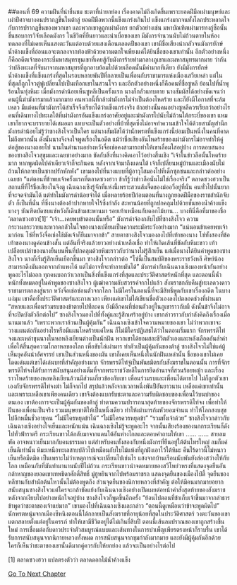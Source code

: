 ##ตอนที่ 69 ความฝันที่น่าชื่นชม ชะตาที่น่ายกย่อง
เรื่องคาดไม่ถึงเกิดขึ้นเพราะยอดฝีมือเผ่ามนุษย์และเผ่าปีศาจบางคนปรากฏขึ้นในต้าลู่
ยอดฝีมือพวกนี้แข็งแกร่งเกินไป แข็งแกร่งมากจนทั้งโลกประหลาดใจกับการปรากฏขึ้นของพวกเขา และพวกเขาดูถูกเผ่ามังกร
ยกตัวอย่างเช่น มหาบัณฑิตเผ่ามารทงกู่ซือนั้นชื่นชอบการวิจัยเลือดมังกร ในชีวิตที่ยืนยาวและน่าเบื่อของเขา มีมังกรจำนวนนับไม่ถ้วนตายในห้องทดลองที่ไม่เคยเห็นแสงตะวันแต่อาบด้วยแสงเดือนตลอดปีของเขา เขามีชื่อเสียงน่ากลัวจนมังกรยักษ์น้ำค้างแข็งที่อ่อนแอจะตกลงจากท้องฟ้าด้วยความตกใจเพียงแค่ได้ยินชื่อของเขาเท่านั้น อีกตัวอย่างหนึ่งก็คืออดีตเจ้าของกระบี่มหาสมุทรขุนเขาที่เคยสู้กับมังกรร้ายท่ามกลางภูเขาและมหาสมุทรมากมาย ว่ากันว่าปลิงทะเลที่จับมาจากมหาสมุทรที่ถูกอาบย้อมไปด้วยเลือดนั้นมีค่ามากทีเดียว ยังมีมังกรยักษ์น้ำค้างแข็งที่แข็งแกร่งที่สุดในรอบหลายพันปีที่กลายเป็นเพื่อนกับราชามารแห่งเมืองเสวียเหล่า แต่ในที่สุดก็ถูกโจวตู๋ฟูเปลี่ยนไปเป็นเทือกเขาในสวนโจว
และอีกตัวอย่างหนึ่งก็คือคนที่ชื่อซูหลี
ย้อนไปที่น้ำพุร้อนในทุ่งหิมะ เมื่อมังกรดำน้อยเห็นซูหลีเป็นครั้งแรก นางก็กลัวแทบตาย
นางสัมผัสได้อย่างชัดเจนว่าคนผู้นี้ฆ่ามังกรมาแล้วมากมาย
คนพวกนี้ที่กล้าฆ่ามังกรไม่จำเป็นต้องโหดร้าย และก็ยังมีโอกาสที่จะล้มเหลว มีแต่คนที่ฆ่ามังกรได้สำเร็จจึงเรียกได้ว่าแข็งแกร่งจริง
ถ้าอย่างนั้นคนอย่างซูหลีควรเรียกว่าอย่างไร คนที่เดินทางไปทะเลใต้ที่เผ่ามังกรอันแข็งแกร่งอาศัยอยู่และฆ่ามังกรไปนับไม่ถ้วนใต้กระบี่ของเขา
แหม เขาก็ยากจะบรรยายได้เสมอมา แทบจะเป็นตัวอย่างที่บ้าที่สุดซึ่งไม่อาจทำความเข้าใจได้ด้วยสามัญสำนึก
มังกรดำน้อยไม่รู้ว่าซางสิงโจวเป็นใคร แต่นางสัมผัสได้ว่านักพรตที่แข็งแกร่งนี้ย่อมเป็นหนึ่งในคนที่คาดไม่ถึงพวกนั้น ดังนั้นนางจึงจงใจพูดเรื่องในอดีต แม้ว่าชื่อเสียงอันโหดร้ายของเผ่ามังกรไม่อาจทำให้คู่ต่อสู้ของนางถอยไป นามในตำนานอย่างหวังจื่อเช่อคงสามารถทำให้เขาเลื่อมใสอยู่บ้าง
การตอบสนองของซางสิงโจวสุขุมและเฉยชาอย่างมาก ขัดกับสิ่งที่นางคิดเอาไว้อย่างสิ้นเชิง
“เจ้าในข่าวลือนั้นโหดร้ายมาก หากพูดผิดไปคำเดียวเจ้าก็จะกินคน หลังจากเจ้ามาถึงแดนใต้ เจ้าก็เปลี่ยนหมู่บ้านและเมืองนับไม่ถ้วนให้กลายเป็นซากปรักหักพัง” เขามองไปที่นางแบบที่ผู้อาวุโสมองไปที่เด็กซุกซนและกล่าวต่ออย่างเฉยชา “แต่ตอนที่ข้าพบเจ้าครั้งแรกที่ตลาดซวงฮวา ข้าก็รู้ว่าข่าวลือนั่นไม่ใช่เรื่องจริง”
ตลาดซวงฮวาเป็นสถานที่ที่ไร้ชื่อเสียงในจิงตู เฉินฉางเซิงรู้จักที่แห่งนี้เพราะสวนส้มจี๊ดของม่ออวี่อยู่ที่นั่น คนทั่วไปนั้นยากที่จะจดจำมันได้ แต่ทำไมมังกรดำน้อยจำได้ เมื่อหลายร้อยปีก่อนตอนที่นางถูกยอดฝีมือของราชสำนักจับตัว ก็เป็นที่นั่น ที่ซึ่งนางต้องอ้าปากหายใจไร้ซึ่งกำลัง สะพานน้อยที่ถูกปกคลุมไปด้วยชั้นของน้ำค้างแข็งบางๆ บัณฑิตบัดซบแซ่หวังก็เดินข้ามสะพานมา รอยเท้าเหมือนกับดอกไม้บาน...
บางทีนี่คือที่มาของชื่อ ‘ตลาดซวงฮวา[1]’
“เจ้า...เคยพบข้าตอนนั้นหรือ” มังกรดำจ้องกลับไปที่ซางสิงโจว ความกระวนกระวายและหวาดกลัวในใจของนางเปลี่ยนเป็นความระมัดระวังอย่างมาก
“แน่นอนข้าเคยพบเจ้ามาก่อน โซ่ที่หวังจื่อเช่อใช้มัดเจ้าก็ยืมมาจากข้า”
สายตาซางสิงโจวมองลงไปที่เท้าของนาง
โซ่ทั้งสองที่ข้อเท้าของนางดูค่อนข้างสั้น แต่อันที่จริงแล้วยาวอย่างน่าเหลือเชื่อ ทำให้เกิดเส้นที่ขัดกับหิมะขาว
เท้าเปลือยเปล่าของนางยืนบนพื้นที่ปกคลุมด้วยหิมะราวกับว่านางไม่รู้สึกเย็น แต่เมื่อนางได้ยินคำพูดของซางสิงโจว นางก็เริ่มรู้สึกเย็นเยือกขึ้นมา
ซางสิงโจวกล่าวต่อ “โซ่นี้เป็นสมบัติของพระราชวังหลี ศิษย์น้องสามารถดึงมันออกจากกำแพงได้ แต่ไม่อาจที่จะทำลายมันได้”
มังกรดำกับเฉินฉางเซิงมองหน้ากันอย่างพูดอะไรไม่ออก
ทุกคนบอกว่าเวลาเป็นสิ่งที่แข็งแกร่งที่สุดและประวัติศาสตร์หนักที่สุด และตอนนี้น้ำหนักทั้งหมดอยู่ในคำพูดของซางสิงโจว
ผู้เฒ่าความลับสวรรค์จากไปแล้ว สังฆราชกลับคืนสู่ทะเลดวงดาว ราชามารตกลงสู่นรก หวังจื่อเช่อซ่อนตัวจากโลก ไม่มีใครในตอนนี้ที่จะมีสิทธิ์พูดกับเขาเรื่องอดีต
ในบางแง่มุม เขาคือทั้งประวัติศาสตร์และกาลเวลา เพียงแค่เขาไม่ได้เขียนชื่อตัวเองลงไปตลอดช่วงที่ผ่านมา
“สหายและเพื่อนร่วมรบของข้าตายไปทีละคน ยังมีอีกคนที่ซ่อนตัวอยู่ในภูเขาราวกับผี ดังนั้นข้าจึงไม่อาจที่จะปิดบังตัวอีกต่อไป”
ซางสิงโจวมองไปที่ทั้งคู่และรู้สึกเศร้าอยู่บ้าง เขากล่าวราวกับกำลังคิดถึงเรื่องเมื่อนานมาแล้ว “เพราะพวกเราล้วนเป็นผู้คุ้มกัน”
เฉินฉางเซิงเข้าใจความหมายของเขา
ไม่ว่าพวกเขาจะวางแผนต่อกันอย่างไรหรือมีแผนโหดร้ายแค่ไหน ก็ไม่มีใครปฏิเสธได้ว่าในตอนเริ่มแรก จักรพรรดิไท่จงและเหล่าขุนนางในหอหลิงเยียนต่างเป็นนักฝัน พวกเขาได้ยอมสละชีวิตตัวเองและหลังเลือดอันล่ำค่าเพื่อให้สิ้นสุดความโกลาหลของโลก เพื่อขับไล่เผ่ามาร ทำตัวเป็นผู้คุ้มกันของต้าลู่
ซางสิงโจวไม่ใช่แค่ผู้เห็นยุคอันน่าอัศจรรย์ เขาเป็นส่วนหนึ่งของมัน
เขาก็เคยเห็นหนึ่งในนักฝันเหล่านั้น ชื่อของเขาไม่เคยโดดเด่นแต่เขาได้เล่นบทที่สำคัญอย่างมาก จักรพรรดิไท่จู่เป็นพันธมิตรกับสังฆราชในตอนนั้น การที่จักรพรรดิไท่จงได้รับการสนับสนุนอย่างเต็มที่จากพระราชวังหลีในการยึดอำนาจที่สวนร้อยหญ้า และเรื่องราวโหดร้ายของหอหลิงเยียนล้วนมีส่วนเกี่ยวข้องกับเขา
เพื่อนร่วมรบและเพื่อนได้ตายไป ไม่ก็ถูกตัวเขาเองกับจักรพรรดิไท่จงฆ่า ไม่ก็จากไป สรุปแล้วหลังจากเวลาหนึ่งพันปีอันยาวนาน เหลือแค่เขาเท่านั้น และเพราะเหลือเขาเพียงคนเดียว เขาจึงต้องแบกรับชะตาและความรับผิดชอบของเพื่อนไว้บนบ่าของตนเอง
เขาต้องการจะเป็นผู้คุ้มกันของต้าลู่ ทำตามความปรารถนาสุดท้ายของจักรพรรดิไท่จง เพื่อทำให้ฝันของเพื่อนเป็นจริง
รวมมนุษยชาติให้เป็นหนึ่งเดียว ทำให้เผ่ามารก้มหัวยอมจำนน ทำให้โลกสงบสุขไปอีกหมื่นชั่วอายุคน
“ไม่มีใครหยุดข้าได้”
“ไม่มีใครควรหยุดข้า”
“รวมทั้งเจ้าด้วย”
ซางสิงโจวกล่าวกับเฉินฉางเซิงอย่างใจเย็นและหนักแน่น
เฉินฉางเซิงไม่รู้จะพูดอะไร
จากนั้นเสียงร้องของนกกระเรียนก็ดังไปทั่วฟ้าราตรี
กระเรียนขาวได้กลับมาจากแดนใต้อันห่างไกลและตอบคำถามให้เขา
……
……
สายลมพัด อาจหนาวเย็นมากกับคนธรรมดา แต่สำหรับคนทั้งสองกับหนึ่งมังกรที่ยืนอยู่ใต้ต้นไทรใหญ่ ลมก็แค่เย็นดีเท่านั้น
หิมะเหนือทะเลสาบปลิวไปเหมือนกับใบไม้แห้งที่ถูกฝังเอาไว้ใต้หิมะ
คืนไร้ดาวนี้ไม่หนาวเย็นหรือมืดมิด เป็นเพราะไม่ว่าเหตุการณ์จะเปลี่ยนไปเช่นไร แสงจากบ้านเรือนนับพันยังส่องสว่างให้กับโลก เหมือนกับที่มันทำมานานนับปีไม่ถ้วน
กระเรียนขาวนำจดหมายของสวีโหย่วหรงที่แสดงจุดยืนอันกล้าหาญของยอดเขาเทพธิดาศักดิ์สิทธิ์
มู่ฮูหยินจากไปพร้อมราชรถ แสดงจุดยืนของเมืองไป๋ตี้
จุดยืนของหลีซานกับสำนักต้นไหวนั้นไม่ต้องพูดถึง
ส่วนจุดยืนของนิกายหลวงที่สำคัญ ต่อให้มีคนมากมายอยากสนับสนุนซางสิงโจวแต่ใครจะกล้าขัดแย้งกับเฉินฉางเซิงอย่างเปิดเผยต่อหน้าคำสั่งสุดท้ายของสังฆราช
หลังจากเงียบไปอย่างหนักใจอยู่บ้าง ซางสิงโจวก็พูดขึ้นอีกครั้ง
“ย้อนไปตอนที่ข้าเก็บเจ้าขึ้นมาจากลำธาร ข้าพูดว่าชะตาของเจ้าแย่มาก”
เขามองไปที่เฉินฉางเซิงและกล่าว “ตอนนี้ดูเหมือนว่าข้าจะพูดผิดไป”
นักพรตหนุ่มจากเมืองซีหนิงตอนนี้ได้กลายเป็นสังฆราชที่อายุน้อยที่สุดในประวัติศาสตร์
วงตะวันของเขาแตกสลายตั้งแต่อยู่ในครรภ์ ทำให้เขามีชีวิตอยู่ได้ไม่เกินยี่สิบปี ตอนนี้เส้นลมปราณของเขาถูกสร้างขึ้นใหม่ การเชื่อมต่อกับดาวประจำตัวสมบูรณ์แบบและเส้นทางในการบำเพ็ญเพียรตรงหน้าก็ราบรื่น
เขาได้รับการสนับสนุนจากนิกายหลวงทั้งหมด การสนับสนุนจากขุมกำลังมากมาย และยังมีผู้คุ้มกันอีกด้วย
ใครก็เห็นว่าชะตาของเขานั้นดีมากคู่ควรกับให้ยกย่อง
แล้วจะเป็นอย่างไรต่อไป

[1] ตลาดซวงฮวา แปลตรงตัวว่า ตลาดดอกไม้น้ำค้างแข็ง


[Go To Next Chapter]( ./742.md)